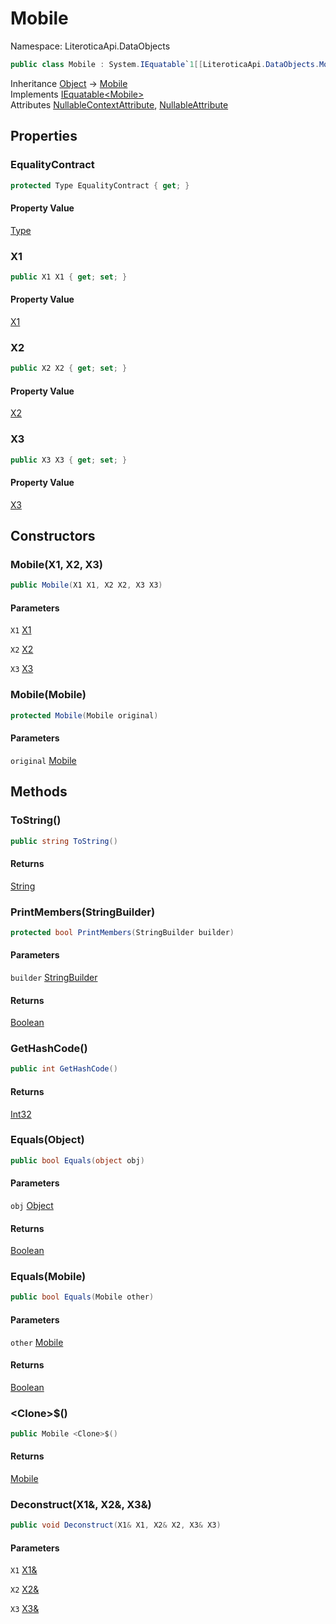 # Mobile

Namespace: LiteroticaApi.DataObjects

```csharp
public class Mobile : System.IEquatable`1[[LiteroticaApi.DataObjects.Mobile, LiteroticaApi, Version=1.0.0.0, Culture=neutral, PublicKeyToken=null]]
```

Inheritance [Object](https://docs.microsoft.com/en-us/dotnet/api/system.object) → [Mobile](./literoticaapi/dataobjects/mobile.md)<br>
Implements [IEquatable&lt;Mobile&gt;](https://docs.microsoft.com/en-us/dotnet/api/system.iequatable-1)<br>
Attributes [NullableContextAttribute](./system/runtime/compilerservices/nullablecontextattribute.md), [NullableAttribute](./system/runtime/compilerservices/nullableattribute.md)

## Properties

### **EqualityContract**

```csharp
protected Type EqualityContract { get; }
```

#### Property Value

[Type](https://docs.microsoft.com/en-us/dotnet/api/system.type)<br>

### **X1**

```csharp
public X1 X1 { get; set; }
```

#### Property Value

[X1](./literoticaapi/dataobjects/x1.md)<br>

### **X2**

```csharp
public X2 X2 { get; set; }
```

#### Property Value

[X2](./literoticaapi/dataobjects/x2.md)<br>

### **X3**

```csharp
public X3 X3 { get; set; }
```

#### Property Value

[X3](./literoticaapi/dataobjects/x3.md)<br>

## Constructors

### **Mobile(X1, X2, X3)**

```csharp
public Mobile(X1 X1, X2 X2, X3 X3)
```

#### Parameters

`X1` [X1](./literoticaapi/dataobjects/x1.md)<br>

`X2` [X2](./literoticaapi/dataobjects/x2.md)<br>

`X3` [X3](./literoticaapi/dataobjects/x3.md)<br>

### **Mobile(Mobile)**

```csharp
protected Mobile(Mobile original)
```

#### Parameters

`original` [Mobile](./literoticaapi/dataobjects/mobile.md)<br>

## Methods

### **ToString()**

```csharp
public string ToString()
```

#### Returns

[String](https://docs.microsoft.com/en-us/dotnet/api/system.string)<br>

### **PrintMembers(StringBuilder)**

```csharp
protected bool PrintMembers(StringBuilder builder)
```

#### Parameters

`builder` [StringBuilder](https://docs.microsoft.com/en-us/dotnet/api/system.text.stringbuilder)<br>

#### Returns

[Boolean](https://docs.microsoft.com/en-us/dotnet/api/system.boolean)<br>

### **GetHashCode()**

```csharp
public int GetHashCode()
```

#### Returns

[Int32](https://docs.microsoft.com/en-us/dotnet/api/system.int32)<br>

### **Equals(Object)**

```csharp
public bool Equals(object obj)
```

#### Parameters

`obj` [Object](https://docs.microsoft.com/en-us/dotnet/api/system.object)<br>

#### Returns

[Boolean](https://docs.microsoft.com/en-us/dotnet/api/system.boolean)<br>

### **Equals(Mobile)**

```csharp
public bool Equals(Mobile other)
```

#### Parameters

`other` [Mobile](./literoticaapi/dataobjects/mobile.md)<br>

#### Returns

[Boolean](https://docs.microsoft.com/en-us/dotnet/api/system.boolean)<br>

### **&lt;Clone&gt;$()**

```csharp
public Mobile <Clone>$()
```

#### Returns

[Mobile](./literoticaapi/dataobjects/mobile.md)<br>

### **Deconstruct(X1&, X2&, X3&)**

```csharp
public void Deconstruct(X1& X1, X2& X2, X3& X3)
```

#### Parameters

`X1` [X1&](./literoticaapi/dataobjects/x1&.md)<br>

`X2` [X2&](./literoticaapi/dataobjects/x2&.md)<br>

`X3` [X3&](./literoticaapi/dataobjects/x3&.md)<br>
